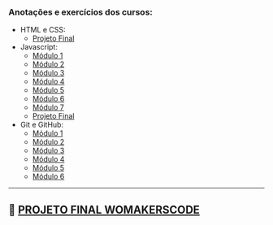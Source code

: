 ### Anotações e exercícios dos cursos:
- HTML e CSS:
    - [Projeto Final](https://alyanamacedo.github.io/womakerscode/cursoHTMLCSS/)
- Javascript:
    - [Módulo 1](cursoJavascript/modulo1.js)
    - [Módulo 2](cursoJavascript/modulo2.js)
    - [Módulo 3](cursoJavascript/modulo3.js)
    - [Módulo 4](cursoJavascript/modulo4.js)
    - [Módulo 5](cursoJavascript/modulo5.js)
    - [Módulo 6](cursoJavascript/modulo6.js)
    - [Módulo 7](cursoJavascript/modulo7.js)
    - [Projeto Final](https://alyanamacedo.github.io/womakerscode/cursoJavascript/projetoFinal/)
- Git e GitHub:
    - [Módulo 1](cursoGitHub/modulo1.md)
    - [Módulo 2](cursoGitHub/modulo2.md)
    - [Módulo 3](cursoGitHub/modulo3.md)
    - [Módulo 4](cursoGitHub/modulo4.md)
    - [Módulo 5](cursoGitHub/modulo5.md)
    - [Módulo 6](cursoGitHub/modulo6.md)

-----------------------------

## 🤩 [**PROJETO FINAL WOMAKERSCODE**](https://alyanamacedo.github.io/womakerscode/projetoFinal/)
